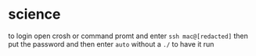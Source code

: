 # science

to login open crosh or command promt and enter `ssh mac@[redacted]` then put the password and then enter `auto` without a `./` to have it run
